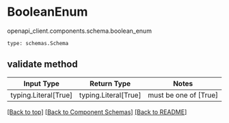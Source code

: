 # BooleanEnum
openapi_client.components.schema.boolean_enum
```
type: schemas.Schema
```

## validate method
Input Type | Return Type | Notes
------------ | ------------- | -------------
typing.Literal[True] | typing.Literal[True] | must be one of [True]

[[Back to top]](#top) [[Back to Component Schemas]](../../../README.md#Component-Schemas) [[Back to README]](../../../README.md)
